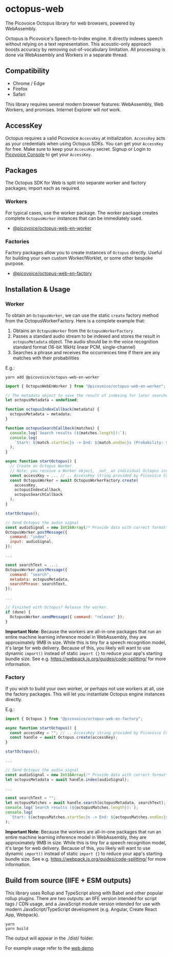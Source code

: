 # octopus-web

The Picovoice Octopus library for web browsers, powered by WebAssembly.

Octopus is Picovoice's Speech-to-Index engine. It directly indexes speech without relying on a text representation. This acoustic-only approach boosts accuracy by removing out-of-vocabulary limitation. All processing is done via WebAssembly and Workers in a separate thread.

## Compatibility

- Chrome / Edge
- Firefox
- Safari

This library requires several modern browser features: WebAssembly, Web Workers, and promises. Internet Explorer will _not_ work.

## AccessKey

Octopus requires a valid Picovoice `AccessKey` at initialization. `AccessKey` acts as your credentials when using Octopus SDKs.
You can get your `AccessKey` for free. Make sure to keep your `AccessKey` secret. 
Signup or Login to [Picovoice Console](https://console.picovoice.ai/) to get your `AccessKey`.

## Packages

The Octopus SDK for Web is split into separate worker and factory packages; import each as required.

### Workers 

For typical cases, use the worker package. The worker package creates complete `OctopusWorker` instances that can be immediately used.

* [@picovoice/octopus-web-en-worker](https://www.npmjs.com/package/@picovoice/octopus-web-en-worker)

### Factories

Factory packages allow you to create instances of `Octopus` directly. Useful for building your own custom Worker/Worklet, or some other bespoke purpose.

* [@picovoice/octopus-web-en-factory](https://www.npmjs.com/package/@picovoice/octopus-web-en-factory)

## Installation & Usage

### Worker

To obtain an `OctopusWorker`, we can use the static `create` factory method from the OctopusWorkerFactory. Here is a complete example that:

1. Obtains an `OctopusWorker` from the `OctopusWorkerFactory`
2. Passes a standard audio stream to be indexed and stores the result in `octopusMetadata` object. The audio should be in the voice recognition standard format (16-bit 16kHz linear PCM, single-channel)
3. Searches a phrase and receives the occurrences time if there are any matches with their probabilities


E.g.:

```console
yarn add @picovoice/octopus-web-en-worker
```

```javascript
import { OctopusWebEnWorker } from "@picovoice/octopus-web-en-worker";

// The metadata object to save the result of indexing for later searches
let octopusMetadata = undefined;

function octopusIndexCallback(metadata) {
  octopusMetadata = metadata;
}

function octopusSearchCallback(matches) {
  console.log(`Search results (${matches.length}):`);
  console.log(
    `Start: ${match.startSec}s -> End: ${match.endSec}s (Probability: ${match.probability})`
  );
}

async function startOctopus() {
  // Create an Octopus Worker
  // Note: you receive a Worker object, _not_ an individual Octopus instance
  const accessKey = ... // .. AccessKey string provided by Picovoice Console (https://picovoice.ai/console/)
  const OctopusWorker = await OctopusWorkerFactory.create(
    accessKey,
    octopusIndexCallback,
    octopusSearchCallback
  );
}

startOctopus();

// Send Octopus the audio signal
const audioSignal = new Int16Array(/* Provide data with correct format*/);
OctopusWorker.postMessage({
  command: "index",
  input: audioSignal,
});

...

const searchText = ...;
OctopusWorker.postMessage({
  command: "search",
  metadata: octopusMetadata,
  searchPhrase: searchText,
});

...

// Finished with Octopus? Release the worker.
if (done) {
  OctopusWorker.sendMessage({ command: "release" });
}

```
**Important Note**: Because the workers are all-in-one packages that run an entire machine learning inference model in WebAssembly, they are approximately 9MB in size. While this is tiny for a speech recognition model, it's large for web delivery. Because of this, you likely will want to use dynamic `import()` instead of static `import {}` to reduce your app's starting bundle size. See e.g. https://webpack.js.org/guides/code-splitting/ for more information.

### Factory

If you wish to build your own worker, or perhaps not use workers at all, use the factory packages. This will let you instantiate Octopus engine instances directly.

E.g.:

```javascript
import { Octopus } from "@picovoice/octopus-web-en-factory";

async function startOctopus() {
  const accessKey = ""; // .. AccessKey string provided by Picovoice Console (https://picovoice.ai/console/)
  const handle = await Octopus.create(accessKey);
}

startOctopus();

...

// Send Octopus the audio signal
const audioSignal = new Int16Array(/* Provide data with correct format*/);
let octopusMetadata = await handle.index(audioSignal);

...

const searchText = "";
let octopusMatches = await handle.search(octopusMetadata, searchText);
console.log(`Search results (${octopusMatches.length}):`);
console.log(
  `Start: ${octopusMatches.startSec}s -> End: ${octopusMatches.endSec}s (Probability: ${octopusMatches.probability})`
);

```
**Important Note**: Because the workers are all-in-one packages that run an entire machine learning inference model in WebAssembly, they are approximately 9MB in size. While this is tiny for a speech recognition model, it's large for web delivery. Because of this, you likely will want to use dynamic `import()` instead of static `import {}` to reduce your app's starting bundle size. See e.g. https://webpack.js.org/guides/code-splitting/ for more information.

## Build from source (IIFE + ESM outputs)

This library uses Rollup and TypeScript along with Babel and other popular rollup plugins. There are two outputs: an IIFE version intended for script tags / CDN usage, and a JavaScript module version intended for use with modern JavaScript/TypeScript development (e.g. Angular, Create React App, Webpack).

```console
yarn
yarn build
```

The output will appear in the ./dist/ folder.

For example usage refer to the [web demo](/demo/web/)
